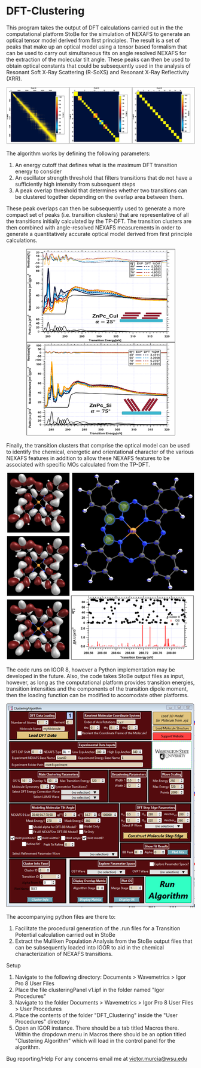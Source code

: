 # DFT-Clustering
This program takes the output of DFT calculations carried out in the the computational platform StoBe for the simulation of NEXAFS to generate an optical tensor model derived from first principles. The result is a set of peaks that make up an optical model using a tensor based formalism that can be used to carry out simultaneous fits on angle resolved NEXAFS for the extraction of the molecular tilt angle. These peaks can then be used to obtain optical constants that could be subsequently used in the analysis of Resonant Soft X-Ray Scattering (R-SoXS) and Resonant X-Ray Reflectivity (XRR).

<p align="center">
  <img src="images/ovps.png" />
</p>

The algorithm works by defining the following parameters:
1. An energy cutoff that defines what is the maximum DFT transition energy to consider
2. An oscillator strength threshold that filters transitions that do not have a sufficiently high intensity from subsequent steps
3. A peak overlap threshold that determines whether two transitions can be clustered together depending on the overlap area between them. 

These peak overlaps can then be subsequently used to generate a more compact set of peaks (i.e. transition clusters) that are representative of all the transitions initially calculated by the TP-DFT. The transition clusters are then combined with angle-resolved NEXAFS measurements in order to generate a quantitatively accurate optical model derived from first principle calculations.

<p align="center">
  <img src="images/znpc bb fits for xrr both.png" width="400" height="500">
</p>

Finally, the transition clusters that comprise the optical model can be used to identify the chemical, energetic and orientational character of the various NEXAFS features in addition to allow these NEXAFS features to be associated with specific MOs calculated from the TP-DFT.

<p align="center">
  <img src="images/dft bb to mo cl8.png"  width="500" height="500">
</p>

The code runs on IGOR 8, however a Python implementation may be developed in the future. Also, the code takes StoBe output files as input, however, as long as the computational platform provides transition energies, transition intensities and the components of the transition dipole moment, then the loading function can be modified to accomodate other platforms. 

<p align="center">
  <img src="images/gui.png" />
</p>

The accompanying python files are there to:
1. Facilitate the procedural generation of the .run files for a Transition Potential calculation carried out in StoBe 
2. Extract the Mulliken Population Analysis from the StoBe output files that can be subsequently loaded into IGOR to aid in the chemical characterization of NEXAFS transitions. 
 
 Setup
1. Navigate to the following directory: Documents > Wavemetrics > Igor Pro 8 User Files
2. Place the file clusteringPanel v1.ipf in the folder named "Igor Procedures"
3. Navigate to the folder Documents > Wavemetrics > Igor Pro 8 User Files > User Procedures  
4. Place the contents of the folder "DFT_Clustering" inside the "User Procedures" directory
5. Open an IGOR instance. There should be a tab titled Macros there. Within the dropdown menu in Macros there should be an option titled "Clustering Algorithm" which will load in the control panel for the algorithm.

Bug reporting/Help
For any concerns email me at victor.murcia@wsu.edu

